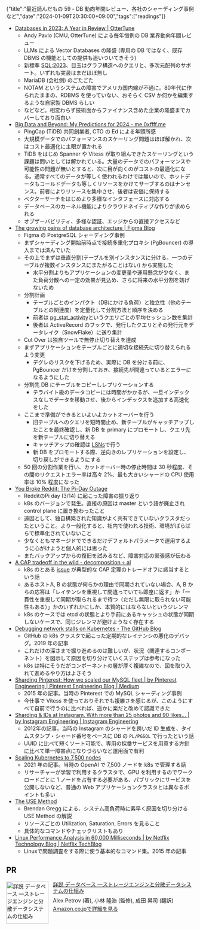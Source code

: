 {"title":"最近読んだもの 59 - DB 動向年間レビュー、各社のシャーディング事例など","date":"2024-01-09T20:30:00+09:00","tags":["readings"]}

- [Databases in 2023: A Year in Review \| OtterTune](https://ottertune.com/blog/2023-databases-retrospective)
    - Andy Pavlo (CMU, OtterTune) による毎年恒例の DB 業界動向年間レビュー
    - LLMs による Vector Databases の隆盛 (専用の DB ではなく、既存 DBMS の機能としての提供も追いついてきそう)
    - 新標準 [SQL:2023](https://en.wikipedia.org/wiki/SQL:2023)、目玉はグラフ構造へのクエリと、多次元配列のサポート。いずれも実装はまだほぼ無し
    - MariaDB (会社側) のごたごた
    - NOTAM というシステムの障害でアメリカ国内線が不通に。80年代に作られたままの、RDBMS を使っていない、おそらく CSV か何かを編集するような自家製 DBMS らしい
    - などなど。相変わらず技術面からファイナンス含めた企業の隆盛までカバーしており面白い
- [Big Data and Beyond: My Predictions for 2024 \- me\.0xffff\.me](https://me.0xffff.me/db-trend-2024.html)
    - PingCap (TiDB) 共同創業者, CTO の Ed による年頭所感
    - 大規模データでのパフォーマンスのスケーリング問題はほぼ解かれ、次はコスト最適化に主眼が置かれる
    - TiDB をはじめ Spanner や Vitess が取り組んできたスケーリングという課題は問いとしては解かれている。大量のデータでのパフォーマンスや可能性の問題が無いとすると、次に目が向くのがコストの最適化になる。通常すべてのデータが等しく使われるわけでは無いので、ホットデータもコールドデータも等しくリソースをかけてサーブするのはナンセンス。前者によりリソースを集中させ、後者は安価に保持する
    - ベクターサーチをはじめより多様なインタフェースに対応する
    - データベースのカーネル機能によりクラウドネイティブな作りが求められる
    - オブザーバビリティ、多様な認証、エッジからの直接アクセスなど
- [The growing pains of database architecture \| Figma Blog](https://www.figma.com/blog/how-figma-scaled-to-multiple-databases/)
    - Figma の PostgreSQL シャーディング事例
    - まずシャーディング開始前時点で接続多重化プロキシ (PgBouncer) の導入までは済んでいた
    - その上でまずは垂直分割(テーブルを別インスタンスに分ける。一つのデーブルが複数インスタンスにまたがることはない) から実施した
        - 水平分割よりもアプリケーションの変更量や運用懸念が少なく、また負荷分散への一定の効果が見込め、さらに将来の水平分割を妨げないため
    - 分割計画
        - テーブルごとのインパクト（DBにかける負荷）と独立性（他のテーブルとの関連度）を定量化して分割方法と順序を決める
        - 前者は [pg_stat_activity](https://www.postgresql.org/docs/current/monitoring-stats.html#MONITORING-PG-STAT-ACTIVITY-VIEW)というクエリごとの平均セッション数を集計
        - 後者は ActiveRecord のフックで、発行したクエリとその発行元をデータレイク（SnowFlake）に送り集計
    - Cut Over は独自ツールで無停止切り替えを達成
    - まずアプリケーションをテーブルごとに適切な接続先に切り替えられるよう変更
        - デグレのリスクを下げるため、実際に DB を分ける前に、PgBouncer だけを分割しておき、接続先が間違っているとエラーになるようにした
    - 分割先 DB にテーブルをコピーしレプリケーションする
        - テラバイト級のデータコピーには時間がかかるが、一旦インデックスなしでデータを移動させ、後からインデックスを追加する高速化をした
    - ここまで準備ができるといよいよカットオーバーを行う
        - 旧テーブルへのクエリを短時間止め、新テーブルがキャッチアップしたことを最終確認し、新 DB を primary にプロモートし、クエリ先を新テーブルに切り替える
        - キャッチアップの確認は [LSNs](https://www.postgresql.org/docs/current/wal-internals.html)で行う
        - 新 DB をプロモートする際、逆向きのレプリケーションを設定し、切り戻しができるようにする
    - 50 回の分割作業を行い、カットオーバー時の停止時間は 30 秒程度、その間のリクエストエラー率は高々 2%、最も大きいシャードの CPU 使用率は 10% 程度になった
- [You Broke Reddit: The Pi-Day Outage](https://www.reddit.com/r/RedditEng/comments/11xx5o0/you_broke_reddit_the_piday_outage/)
    - RedditのPi day (3/14) に起こった障害の振り返り
    - k8s のバージョンで発生。直接の原因は master という語が廃止され control plane に置き換わったこと
    - 遠因として、独自構築された知識がよく共有できていないクラスタだったということ。より一般化すると、社内で使われる技術、環境がばらばらで標準化されていないこと
    - 少なくともマネージドでできるだけデフォルトパラメータで運用するように心がけようと個人的には思った
    - またバックアップからの復旧を試みるなど、障害対応の緊張感が伝わる
- [A CAP tradeoff in the wild \- decomposition ∘ al](https://decomposition.al/blog/2023/12/31/a-cap-tradeoff-in-the-wild/)
    - k8s のとある [issue](https://github.com/kubernetes/kubernetes/issues/59848) が典型的な CAP 定理のトレードオフに該当するという話
    - あるホストA, B の状態が何らかの理由で同期されていない場合、A, B からの応答は「レイテンシを重視して間違っていても即座に返す」か「一貫性を重視して同期が取られるまで待つ（ただし無限に取られない可能性もある）」かのいずれかにしか、本質的にはならないというジレンマ
    - k8s のケースでは etcd の状態とより手前にあるキャッシュの状態が同期しないケースで、同じジレンマが避けようなく存在する
- [Debugging network stalls on Kubernetes \- The GitHub Blog](https://github.blog/2019-11-21-debugging-network-stalls-on-kubernetes/)
    - GitHub の k8s クラスタで起こった定期的なレイテンシの悪化のデバッグ。2019 年の記事
    - これだけの深さまで掘り進めるのは難しいが、状況（関連するコンポーネント）を図示して原因を切り分けていくステップは参考になった
    - k8s は特にそうだがコンポーネントの層が厚く複雑なので、図を取り入れて進めるやり方はよさそう
- [Sharding Pinterest: How we scaled our MySQL fleet \| by Pinterest Engineering \| Pinterest Engineering Blog \| Medium](https://medium.com/pinterest-engineering/sharding-pinterest-how-we-scaled-our-mysql-fleet-3f341e96ca6f)
    - 2015 年の記事。当時の Pinterest での MySQL シャーディング事例
    - 今仕事で Vitess を使っておりそれでも複雑さを感じるが、このようにすべて自前で行うのに比べれば、遥かに楽だと改めて認識できた
- [Sharding & IDs at Instagram\. With more than 25 photos and 90 likes… \| by Instagram Engineering \| Instagram Engineering](https://instagram-engineering.com/sharding-ids-at-instagram-1cf5a71e5a5c)
    - 2012年の記事。当時の Instagram のシャードを跨いだ ID 生成を、タイムスタンプ・シャード番号をベースに DB の `PL/PGSQL` で行ったという話
    - UUID に比べて短くソート可能で、専用の採番サービスを用意する方針に比べて単一障害点になりづらいなど運用面で有利
- [Scaling Kubernetes to 7,500 nodes](https://openai.com/research/scaling-kubernetes-to-7500-nodes)
    - 2021 年の記事。当時の OpenAI で 7,500 ノードを k8s で管理する話
    - リサーチャーが学習で利用するクラスタで、GPU を利用するのでワークロードごとに 1 ノードを占有する必要がある、パブリックにサービスを公開しないなど、普通の Web アプリケーションクラスタとは異なるポイントも多い
- [The USE Method](https://www.brendangregg.com/usemethod.html)
    - Brendan Gregg による、システム高負荷時に素早く原因を切り分ける USE Method の解説
    - リソースごとの Utilization, Saturation, Errors を見ること
    - 具体的なコマンドやチェックリストもあり
- [Linux Performance Analysis in 60,000 Milliseconds \| by Netflix Technology Blog \| Netflix TechBlog](https://netflixtechblog.com/linux-performance-analysis-in-60-000-milliseconds-accc10403c55)
    - Linuxで問題調査をする際に使う基本的なコマンド集。2015 年の記事

## PR

<div class="amazlet-box" style="margin-bottom:0px;"><div class="amazlet-image" style="float:left;margin:0px 12px 1px 0px;"><a href="http://www.amazon.co.jp/exec/obidos/ASIN/4873119545/pleasesleep-22/ref=nosim/" name="amazletlink" target="_blank"><img src="https://m.media-amazon.com/images/I/71By-qn40MS._SY466_.jpg" alt="詳説 データベース ―ストレージエンジンと分散データシステムの仕組み" style="border: none; width: 113px;" /></a></div><div class="amazlet-info" style="line-height:120%; margin-bottom: 10px"><div class="amazlet-name" style="margin-bottom:10px;line-height:120%"><a href="http://www.amazon.co.jp/exec/obidos/ASIN/4873119545/pleasesleep-22/ref=nosim/" name="amazletlink" target="_blank">詳説 データベース ―ストレージエンジンと分散データシステムの仕組み</a></div><div class="amazlet-detail">Alex Petrov (著), 小林 隆浩 (監修), 成田 昇司 (翻訳)<br/></div><div class="amazlet-sub-info" style="float: left;"><div class="amazlet-link" style="margin-top: 5px"><a href="http://www.amazon.co.jp/exec/obidos/ASIN/4873119545/pleasesleep-22/ref=nosim/" name="amazletlink" target="_blank">Amazon.co.jpで詳細を見る</a></div></div></div><div class="amazlet-footer" style="clear: left"></div></div>
